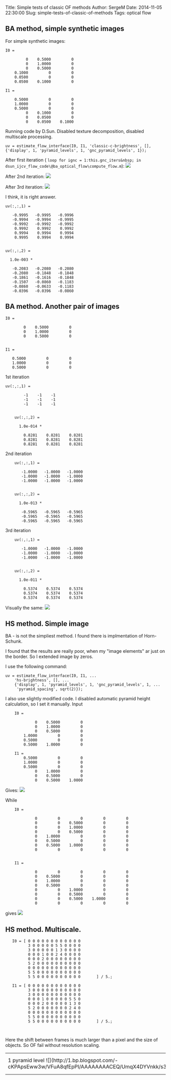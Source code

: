Title: Simple tests of classic OF methods
Author: SergeM
Date: 2014-11-05 22:30:00
Slug: simple-tests-of-classic-of-methods
Tags: optical flow

## BA method, simple synthetic images 

For simple synthetic images:

```
I0 =

         0    0.5000         0
         0    1.0000         0
         0    0.5000         0
    0.1000         0         0
    0.0500         0         0
    0.0500    0.1000         0

I1 =

    0.5000         0         0
    1.0000         0         0
    0.5000         0         0
         0    0.1000         0
         0    0.0500         0
         0    0.0500    0.1000
```

Running code by D.Sun. Disabled texture decomposition, disabled multiscale processing.  

```
uv = estimate_flow_interface(I0, I1, 'classic-c-brightness', [], {'display', 1, 'pyramid_levels', 1, 'gnc_pyramid_levels', 1});
```



After first iteration ( `loop for ignc = 1:this.gnc_iters&nbsp; in dsun_ijcv_flow_code\@ba_optical_flow\compute_flow.m`):
![](http://4.bp.blogspot.com/-TW_Kgc_c4xM/VFo0XQRJdQI/AAAAAAAACDU/LmjLPEhpcFM/s1600/gnc_iter_1.png) 

After 2nd iteration: 
![](http://1.bp.blogspot.com/-iic-jinHYR8/VFo0XZiLU5I/AAAAAAAACDQ/Yx-509YrRos/s1600/gnc_iter_2.png)

After 3rd iteration:
![](http://3.bp.blogspot.com/-nNWtlW7GjNI/VFo0XRzxjDI/AAAAAAAACDM/0XNuLNB76yc/s1600/gnc_iter_3.png)


I think, it is right answer.


```
uv(:,:,1) =

   -0.9995   -0.9995   -0.9996
   -0.9994   -0.9994   -0.9995
   -0.9992   -0.9992   -0.9992
    0.9992    0.9992    0.9992
    0.9994    0.9994    0.9994
    0.9995    0.9994    0.9994


uv(:,:,2) =

  1.0e-003 *

   -0.2083   -0.2080   -0.2080
   -0.2080   -0.1848   -0.1848
   -0.1861   -0.1616   -0.1848
   -0.1507   -0.0860   -0.1183
   -0.0860   -0.0633   -0.1183
   -0.0396   -0.0396   -0.0860
 ```
 
 
 ## BA method. Another pair of images  
 
 ```
 I0 =

         0    0.5000         0
         0    1.0000         0
         0    0.5000         0


I1 =

    0.5000         0         0
    1.0000         0         0
    0.5000         0         0
```

1st iteration 
```
uv(:,:,1) =
    
        -1    -1    -1
        -1    -1    -1
        -1    -1    -1
    
    
    uv(:,:,2) =
    
      1.0e-014 *
    
        0.8281    0.8281    0.8281
        0.8281    0.8281    0.8281
        0.8281    0.8281    0.8281
```    

2nd iteration 

```
    uv(:,:,1) =
    
       -1.0000   -1.0000   -1.0000
       -1.0000   -1.0000   -1.0000
       -1.0000   -1.0000   -1.0000
    
    
    uv(:,:,2) =
    
      1.0e-013 *
    
       -0.5965   -0.5965   -0.5965
       -0.5965   -0.5965   -0.5965
       -0.5965   -0.5965   -0.5965
```
    
3rd iteration 

```
    uv(:,:,1) =
    
       -1.0000   -1.0000   -1.0000
       -1.0000   -1.0000   -1.0000
       -1.0000   -1.0000   -1.0000
    
    
    uv(:,:,2) =
    
      1.0e-011 *
    
        0.5374    0.5374    0.5374
        0.5374    0.5374    0.5374
        0.5374    0.5374    0.5374
```

Visually the same:
![](http://2.bp.blogspot.com/-ihcssiAwj2c/VFo2yZDh_6I/AAAAAAAACDo/pHmB5EVb6Cw/s200/simple_gnc_iter_1.png)
  


## HS method. Simple image

BA - is not the simpliest method. I found there is implmentation of Horn-Schunk.

I found that the results are really poor, when my "image elements" ar just on the border. So I extended image by zeros.

I use the following command: 

```
uv = estimate_flow_interface(I0, I1, ...
    'hs-brightness', [], ...
    {'display', 1, 'pyramid_levels', 1, 'gnc_pyramid_levels', 1, ...
     'pyramid_spacing', sqrt(2)});
```

I also use slightly modified code. I disabled automatic pyramid height calculation, so I set it manually. 
Input  

```
    I0 =
    
             0    0.5000         0
             0    1.0000         0
             0    0.5000         0
        1.0000         0         0
        0.5000         0         0
        0.5000    1.0000         0
    
    I1 =
        0.5000         0         0
        1.0000         0         0
        0.5000         0         0
             0    1.0000         0
             0    0.5000         0
             0    0.5000    1.0000
```    
    
Gives:
![](http://3.bp.blogspot.com/-ZfNLO6E_ccc/VFt-E3fW64I/AAAAAAAACEA/4NseP5r2T7I/s1600/HS_no_borders.png)

While  

```
    I0 =
    
             0         0         0         0         0
             0         0    0.5000         0         0
             0         0    1.0000         0         0
             0         0    0.5000         0         0
             0    1.0000         0         0         0
             0    0.5000         0         0         0
             0    0.5000    1.0000         0         0
             0         0         0         0         0
    
    
    I1 =
    
             0         0         0         0         0
             0    0.5000         0         0         0
             0    1.0000         0         0         0
             0    0.5000         0         0         0
             0         0    1.0000         0         0
             0         0    0.5000         0         0
             0         0    0.5000    1.0000         0
             0         0         0         0         0
```

gives 
![](http://2.bp.blogspot.com/-4Z1KIM8Hwk4/VFt-E5ZIFbI/AAAAAAAACD8/moc8gCLTEcA/s1600/HS_borders.png)

## HS method. Multiscale.

 ```
    I0 = [ 0 0 0 0 0 0 0 0 0 0 0 0
           3 0 0 0 0 0 5 5 0 0 0 0 
           3 0 0 0 0 0 1 3 0 0 0 0
           0 0 0 1 0 0 2 4 0 0 0 0
           0 0 0 2 0 0 0 0 0 0 0 0
           5 2 0 0 0 0 0 0 0 0 0 0
           0 0 0 0 0 0 0 0 0 0 0 0
           5 5 0 0 0 0 0 0 0 0 0 0
           5 5 0 0 0 0 0 0 0 0 0 0       ] / 5.;
    
    I1 = [ 0 0 0 0 0 0 0 0 0 0 0 0
           3 0 0 0 0 0 0 0 0 0 0 0 
           3 0 0 0 0 0 0 0 0 0 0 0
           0 0 0 1 0 0 0 0 0 5 5 0
           0 0 0 2 0 0 0 0 0 1 3 0
           5 2 0 0 0 0 0 0 0 2 4 0
           0 0 0 0 0 0 0 0 0 0 0 0
           5 5 0 0 0 0 0 0 0 0 0 0
           5 5 0 0 0 0 0 0 0 0 0 0       ] / 5.;

  
```    

Here the shift between frames is much larger than a pixel and the size of objects. So OF fail without resolution scaling. 
  <table>  <tbody>
  <tr>
  <td>1 pyramid level ![](http://1.bp.blogspot.com/-cKPApsEww3w/VFuA8qfEpPI/AAAAAAAACEQ/UmqX4DYVnkk/s320/HS_pyramid_1.png)</td> 
  <td>2 pyramid levels ![](http://1.bp.blogspot.com/-wC_4IzeuNAE/VFuA8-z9U8I/AAAAAAAACEU/7K_vWoiou0Q/s320/HS_pyramid_2.png)</td> 
  <td>3 pyramid levels ![](http://4.bp.blogspot.com/-ynqgbeq_-B0/VFuA8lHxFJI/AAAAAAAACEY/KR3szPexLP4/s320/HS_pyramid_3.png) </td></tr>
</tbody>
</table>
